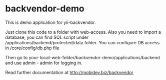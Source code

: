 backvendor-demo
===============

This is demo application for yii-backvendor.

Just clone this code to a folder with web-access. 
Also you need to import a database, you can find SQL script under /applications/backend/protected/data folder.
You can configure DB access in /core/config/db.php file

Then go to your-local-web-folder/backvendor-demo/applications/backend and use admin - admin for logging in.

Read further documentation at http://mobidev.biz/backvendor
